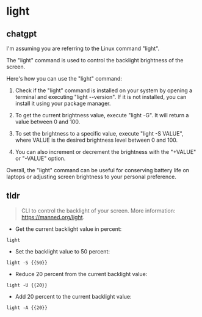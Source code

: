 # light 
## chatgpt 
I'm assuming you are referring to the Linux command "light". 

The "light" command is used to control the backlight brightness of the screen. 

Here's how you can use the "light" command:

1. Check if the "light" command is installed on your system by opening a terminal and executing "light --version". If it is not installed, you can install it using your package manager. 

2. To get the current brightness value, execute "light -G". It will return a value between 0 and 100. 

3. To set the brightness to a specific value, execute "light -S VALUE", where VALUE is the desired brightness level between 0 and 100. 

4. You can also increment or decrement the brightness with the "+VALUE" or "-VALUE" option. 

Overall, the "light" command can be useful for conserving battery life on laptops or adjusting screen brightness to your personal preference. 

## tldr 
 
> CLI to control the backlight of your screen.
> More information: <https://manned.org/light>.

- Get the current backlight value in percent:

`light`

- Set the backlight value to 50 percent:

`light -S {{50}}`

- Reduce 20 percent from the current backlight value:

`light -U {{20}}`

- Add 20 percent to the current backlight value:

`light -A {{20}}`
